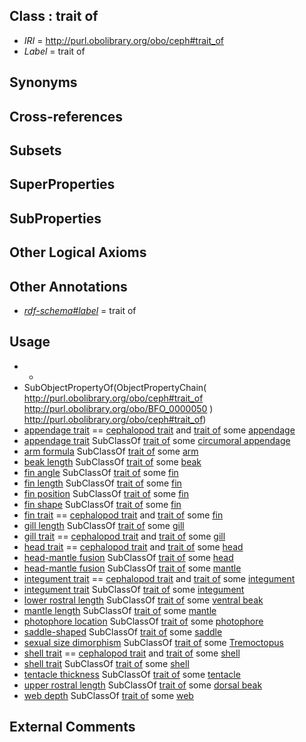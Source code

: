 
## Class : trait of

 * *IRI* = http://purl.obolibrary.org/obo/ceph#trait_of
 * *Label* = trait of

## Synonyms


## Cross-references


## Subsets


## SuperProperties


## SubProperties


## Other Logical Axioms


## Other Annotations

 * *[rdf-schema#label](../../el/rdf-schema#label.md)* = trait of

## Usage

 * -
 * SubObjectPropertyOf(ObjectPropertyChain( <http://purl.obolibrary.org/obo/ceph#trait_of> <http://purl.obolibrary.org/obo/BFO_0000050> ) <http://purl.obolibrary.org/obo/ceph#trait_of>)
 * [appendage trait](../../CEPH/59/CEPH_0001059.md) == [cephalopod trait](../../CEPH/00/CEPH_0000300.md) and [trait of](../../ceph#trait/of/ceph#trait_of.md) some [appendage](../../UBERON/26/UBERON_0000026.md)
 * [appendage trait](../../CEPH/59/CEPH_0001059.md) SubClassOf [trait of](../../ceph#trait/of/ceph#trait_of.md) some [circumoral appendage](../../CEPH/08/CEPH_0000308.md)
 * [arm formula](../../CEPH/16/CEPH_0000016.md) SubClassOf [trait of](../../ceph#trait/of/ceph#trait_of.md) some [arm](../../CEPH/15/CEPH_0000015.md)
 * [beak length](../../CEPH/41/CEPH_0001041.md) SubClassOf [trait of](../../ceph#trait/of/ceph#trait_of.md) some [beak](../../CEPH/23/CEPH_0000023.md)
 * [fin angle](../../CEPH/05/CEPH_0000105.md) SubClassOf [trait of](../../ceph#trait/of/ceph#trait_of.md) some [fin](../../CEPH/12/CEPH_0000112.md)
 * [fin length](../../CEPH/08/CEPH_0000108.md) SubClassOf [trait of](../../ceph#trait/of/ceph#trait_of.md) some [fin](../../CEPH/12/CEPH_0000112.md)
 * [fin position](../../CEPH/10/CEPH_0000110.md) SubClassOf [trait of](../../ceph#trait/of/ceph#trait_of.md) some [fin](../../CEPH/12/CEPH_0000112.md)
 * [fin shape](../../CEPH/11/CEPH_0000111.md) SubClassOf [trait of](../../ceph#trait/of/ceph#trait_of.md) some [fin](../../CEPH/12/CEPH_0000112.md)
 * [fin trait](../../CEPH/63/CEPH_0001063.md) == [cephalopod trait](../../CEPH/00/CEPH_0000300.md) and [trait of](../../ceph#trait/of/ceph#trait_of.md) some [fin](../../CEPH/12/CEPH_0000112.md)
 * [gill length](../../CEPH/10/CEPH_0001010.md) SubClassOf [trait of](../../ceph#trait/of/ceph#trait_of.md) some [gill](../../CEPH/22/CEPH_0000122.md)
 * [gill trait](../../CEPH/66/CEPH_0001066.md) == [cephalopod trait](../../CEPH/00/CEPH_0000300.md) and [trait of](../../ceph#trait/of/ceph#trait_of.md) some [gill](../../CEPH/22/CEPH_0000122.md)
 * [head trait](../../CEPH/64/CEPH_0001064.md) == [cephalopod trait](../../CEPH/00/CEPH_0000300.md) and [trait of](../../ceph#trait/of/ceph#trait_of.md) some [head](../../UBERON/33/UBERON_0000033.md)
 * [head-mantle fusion](../../CEPH/29/CEPH_0000129.md) SubClassOf [trait of](../../ceph#trait/of/ceph#trait_of.md) some [head](../../UBERON/33/UBERON_0000033.md)
 * [head-mantle fusion](../../CEPH/29/CEPH_0000129.md) SubClassOf [trait of](../../ceph#trait/of/ceph#trait_of.md) some [mantle](../../UBERON/75/UBERON_0006575.md)
 * [integument trait](../../CEPH/62/CEPH_0001062.md) == [cephalopod trait](../../CEPH/00/CEPH_0000300.md) and [trait of](../../ceph#trait/of/ceph#trait_of.md) some [integument](../../UBERON/99/UBERON_0002199.md)
 * [integument trait](../../CEPH/62/CEPH_0001062.md) SubClassOf [trait of](../../ceph#trait/of/ceph#trait_of.md) some [integument](../../UBERON/99/UBERON_0002199.md)
 * [lower rostral length](../../CEPH/42/CEPH_0001042.md) SubClassOf [trait of](../../ceph#trait/of/ceph#trait_of.md) some [ventral beak](../../CEPH/26/CEPH_0001026.md)
 * [mantle length](../../CEPH/60/CEPH_0000160.md) SubClassOf [trait of](../../ceph#trait/of/ceph#trait_of.md) some [mantle](../../UBERON/75/UBERON_0006575.md)
 * [photophore location](../../CEPH/99/CEPH_0000199.md) SubClassOf [trait of](../../ceph#trait/of/ceph#trait_of.md) some [photophore](../../CEPH/98/CEPH_0000198.md)
 * [saddle-shaped](../../CEPH/19/CEPH_0000219.md) SubClassOf [trait of](../../ceph#trait/of/ceph#trait_of.md) some [saddle](../../CEPH/18/CEPH_0000218.md)
 * [sexual size dimorphism](../../CEPH/70/CEPH_0001070.md) SubClassOf [trait of](../../ceph#trait/of/ceph#trait_of.md) some [Tremoctopus](../../NCBITaxon/82/NCBITaxon_102882.md)
 * [shell trait](../../CEPH/61/CEPH_0001061.md) == [cephalopod trait](../../CEPH/00/CEPH_0000300.md) and [trait of](../../ceph#trait/of/ceph#trait_of.md) some [shell](../../UBERON/12/UBERON_0006612.md)
 * [shell trait](../../CEPH/61/CEPH_0001061.md) SubClassOf [trait of](../../ceph#trait/of/ceph#trait_of.md) some [shell](../../UBERON/12/UBERON_0006612.md)
 * [tentacle thickness](../../CEPH/61/CEPH_0000261.md) SubClassOf [trait of](../../ceph#trait/of/ceph#trait_of.md) some [tentacle](../../CEPH/56/CEPH_0000256.md)
 * [upper rostral length](../../CEPH/43/CEPH_0001043.md) SubClassOf [trait of](../../ceph#trait/of/ceph#trait_of.md) some [dorsal beak](../../CEPH/25/CEPH_0001025.md)
 * [web depth](../../CEPH/40/CEPH_0001040.md) SubClassOf [trait of](../../ceph#trait/of/ceph#trait_of.md) some [web](../../CEPH/80/CEPH_0000280.md)

## External Comments

